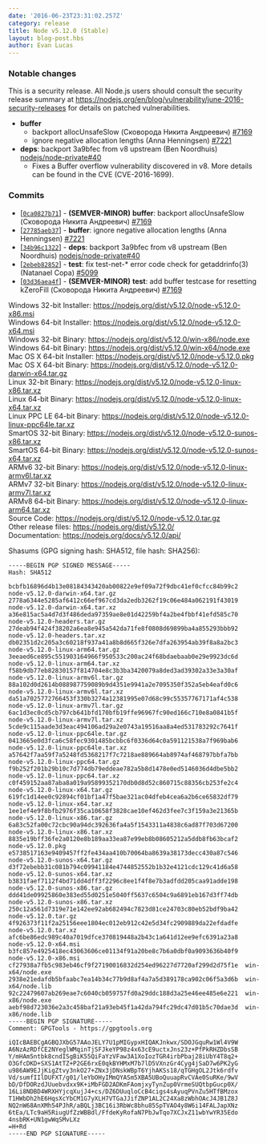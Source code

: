 ```yaml
---
date: '2016-06-23T23:31:02.257Z'
category: release
title: Node v5.12.0 (Stable)
layout: blog-post.hbs
author: Evan Lucas
---
```


### Notable changes

This is a security release. All Node.js users should consult the security release summary at https://nodejs.org/en/blog/vulnerability/june-2016-security-releases for details on patched vulnerabilities.

- **buffer**
  - backport allocUnsafeSlow (Сковорода Никита Андреевич) [#7169](https://github.com/nodejs/node/pull/7169)
  - ignore negative allocation lengths (Anna Henningsen) [#7221](https://github.com/nodejs/node/pull/7221)
- **deps**: backport 3a9bfec from v8 upstream (Ben Noordhuis) [nodejs/node-private#40](https://github.com/nodejs/node-private/pull/40)
  - Fixes a Buffer overflow vulnerability discovered in v8. More details can be found in the CVE (CVE-2016-1699).

### Commits

- [[`0ca0827b71`](https://github.com/nodejs/node/commit/0ca0827b71)] - **(SEMVER-MINOR)** **buffer**: backport allocUnsafeSlow (Сковорода Никита Андреевич) [#7169](https://github.com/nodejs/node/pull/7169)
- [[`27785aeb37`](https://github.com/nodejs/node/commit/27785aeb37)] - **buffer**: ignore negative allocation lengths (Anna Henningsen) [#7221](https://github.com/nodejs/node/pull/7221)
- [[`34b96c1322`](https://github.com/nodejs/node/commit/34b96c1322)] - **deps**: backport 3a9bfec from v8 upstream (Ben Noordhuis) [nodejs/node-private#40](https://github.com/nodejs/node-private/pull/40)
- [[`2ebeb82852`](https://github.com/nodejs/node/commit/2ebeb82852)] - **test**: fix test-net-\* error code check for getaddrinfo(3) (Natanael Copa) [#5099](https://github.com/nodejs/node/pull/5099)
- [[`03d36aea4f`](https://github.com/nodejs/node/commit/03d36aea4f)] - **(SEMVER-MINOR)** **test**: add buffer testcase for resetting kZeroFill (Сковорода Никита Андреевич) [#7169](https://github.com/nodejs/node/pull/7169)

Windows 32-bit Installer: https://nodejs.org/dist/v5.12.0/node-v5.12.0-x86.msi \
Windows 64-bit Installer: https://nodejs.org/dist/v5.12.0/node-v5.12.0-x64.msi \
Windows 32-bit Binary: https://nodejs.org/dist/v5.12.0/win-x86/node.exe \
Windows 64-bit Binary: https://nodejs.org/dist/v5.12.0/win-x64/node.exe \
Mac OS X 64-bit Installer: https://nodejs.org/dist/v5.12.0/node-v5.12.0.pkg \
Mac OS X 64-bit Binary: https://nodejs.org/dist/v5.12.0/node-v5.12.0-darwin-x64.tar.gz \
Linux 32-bit Binary: https://nodejs.org/dist/v5.12.0/node-v5.12.0-linux-x86.tar.xz \
Linux 64-bit Binary: https://nodejs.org/dist/v5.12.0/node-v5.12.0-linux-x64.tar.xz \
Linux PPC LE 64-bit Binary: https://nodejs.org/dist/v5.12.0/node-v5.12.0-linux-ppc64le.tar.xz \
SmartOS 32-bit Binary: https://nodejs.org/dist/v5.12.0/node-v5.12.0-sunos-x86.tar.xz \
SmartOS 64-bit Binary: https://nodejs.org/dist/v5.12.0/node-v5.12.0-sunos-x64.tar.xz \
ARMv6 32-bit Binary: https://nodejs.org/dist/v5.12.0/node-v5.12.0-linux-armv6l.tar.xz \
ARMv7 32-bit Binary: https://nodejs.org/dist/v5.12.0/node-v5.12.0-linux-armv7l.tar.xz \
ARMv8 64-bit Binary: https://nodejs.org/dist/v5.12.0/node-v5.12.0-linux-arm64.tar.xz \
Source Code: https://nodejs.org/dist/v5.12.0/node-v5.12.0.tar.gz \
Other release files: https://nodejs.org/dist/v5.12.0/ \
Documentation: https://nodejs.org/docs/v5.12.0/api/

Shasums (GPG signing hash: SHA512, file hash: SHA256):

```
-----BEGIN PGP SIGNED MESSAGE-----
Hash: SHA512

bcbfb16896d4b13e08184343420ab00822e9ef09a72f9dbc41ef0cfcc84b99c2  node-v5.12.0-darwin-x64.tar.gz
2778a6344e5285af6412c66ef967cd3da2edb3262f19c06e484a062191f43019  node-v5.12.0-darwin-x64.tar.xz
a36e815ac5a4d7d3f486deda97359ae8e01d42259bf4a2be4fbbf41efd585c70  node-v5.12.0-headers.tar.gz
27deab94f424f38202a6ea8e945a542da71fe8f0808d69899ba4a855293bbb92  node-v5.12.0-headers.tar.xz
db02351d2c205a3c60218f937a41a8b8d665f326e7dfa263954ab39f8a8a2bc3  node-v5.12.0-linux-arm64.tar.gz
3eeaed6ce895c551903164966f950533c200ac24f68bdaebaab0e29e9923dc6d  node-v5.12.0-linux-arm64.tar.xz
f58b9db77eb82830157f814704e8c3b3ba3420079a8ded3ad39302a33e3a30af  node-v5.12.0-linux-armv6l.tar.gz
88a102d0d2614b088987759089b9d4351e9941a2e7095350f352a5eb4eafd0c6  node-v5.12.0-linux-armv6l.tar.xz
da51a7025772766453f330b3274a12381995e07d68c99c55357767171af4c538  node-v5.12.0-linux-armv7l.tar.gz
6ac1d3ec0cd5cb797cb641bfd170bfb19ffe96967fc90ed166c710e8a0841b5f  node-v5.12.0-linux-armv7l.tar.xz
5cde9c115aade3d3eac494106ad29a2e0743a19516aa8a4ed531783292c7641f  node-v5.12.0-linux-ppc64le.tar.gz
0413665e0d3fca6c58fec9301485bcbbc6f0336d64c0a591121538a7f969bab6  node-v5.12.0-linux-ppc64le.tar.xz
a57642f7aa59f7a5248fd5368217f7c7218ae889664ab8974af468797bbfa7bb  node-v5.12.0-linux-ppc64.tar.gz
f9b252f201b29b10c7d774db79eddeae782a5b8d1478e0ed5146036d4dbe5bb2  node-v5.12.0-linux-ppc64.tar.xz
c0f459152aa87aba8a019a95899352170db0d8d52c860715c88356cb253fe2c4  node-v5.12.0-linux-x64.tar.gz
619fc1d14ee0c92894cf01bf1a47f5bae321ac04dfeb4cea6a2b6ce65832df79  node-v5.12.0-linux-x64.tar.xz
1ee1ef4e9f8bfb2976f35ca10658f3828cae10ef462d3fee7c3f159a3e21365b  node-v5.12.0-linux-x86.tar.gz
6a83c52fa00c72cbc90a94dc392636fa4a5f1543311a4838c6ad87f703d67200  node-v5.12.0-linux-x86.tar.xz
8835e19bff36fe2a0120e8b189aa33ea87e99eb8b08605212a5ddb8fb63bcaf2  node-v5.12.0.pkg
e5738517163e9409457ff2fe434aa410b70064ba8639a38173decc430a87c546  node-v5.12.0-sunos-x64.tar.gz
d3f72ebebb31c081b794c09941184e4744852552b1b32e4121cdc129c41d6a58  node-v5.12.0-sunos-x64.tar.xz
b3831faef7112f4bd71dd4dff3f2296c8ee1f4f8e7b3adfdd205caa91adde198  node-v5.12.0-sunos-x86.tar.gz
ddd41de09925860e383ed55d0251e5040ff5637c6504c9a6891eb167d3ff74db  node-v5.12.0-sunos-x86.tar.xz
250c12a561d7319e71e142ee92ab682494c7823d81ce24703c80eb52bdf9ba42  node-v5.12.0.tar.gz
4f926373f11f2a25156eee1804ec012eb912c42e5d34fc2909889da22efdadfe  node-v5.12.0.tar.xz
afc6be86edc989c40a7019dfce370819448a2b43c1a641d12ee9efc6391a23a8  node-v5.12.0-x64.msi
b3fc857e4925418ec43063606ce01134f91a20be8c7b6a0dbf0a9093636b40f9  node-v5.12.0-x86.msi
cf27938a7fb5c983eb46cf9f27190016832d254ed96227d7720af299d2d75f1e  win-x64/node.exe
2938e21edafdb5bfaabc7ea14b34c77b9d8af4a7a5d389178ca902c06f5a3d6b  win-x64/node.lib
92c22479607ab269eae7c6040cb059757fd0a29ddc188d3a25e46ee485e6e221  win-x86/node.exe
aebf98d723036e2a3c458baf21a93eb45f1a42da794fc29dc47d01b5c70dae3d  win-x86/node.lib
-----BEGIN PGP SIGNATURE-----
Comment: GPGTools - https://gpgtools.org

iQIcBAEBCgAGBQJXbG57AAoJELY7U1pMIGypxHIQAKJnkwx/SDOJGquRw1Wl4V9W
A6NzAzRDfCE2NYeglWMqinTjSFJkeYP98z4x63cE9uctxJns23z+PfPkRHZDbsSB
Y/mHAm5ntbk8cndISgBiK55QiFaYzVFaw3A1XoIozTGR4irbPbaj28iUbY4T8q2+
O3GfcDKD+SXS1AtTZ+P2GE6rxE0qkBYHMxM7b7lD5VXnzGr4Cyg4jSaD7w6PK2yG
u986AW9EJjKigZtvy3nkO27+ZNx3jDNskWBpT6YjhAKSs18/qTGHgOL2Jtk6rdfv
Vd/sumfIIlDUFXT/g01/leYbOHyIMmQYASm5XBA5UBoQuuapRvCVAe0SuRKe/9wV
bD/DfDORzdJUuebvdxx9K+iMbFGD2ADKmFAomjxyTynZup0VrmeSUQtbpGucp0X/
16Li8NDBD4WRXHYjcqXujJ4+cs/DZ6DUuqloCcB4cigs4sAyuqPVnZu5HTfBMzox
T1HWbDh2hE6HqsXcYbCM1G7yXLH7VTGaJJifZNP1AL2C24Xa8zWbhOAcJ4JB1Z8J
NQ2nW68AnXMh54PJhR/aBQLj3BC16i3RbWc8bhu85SpTVAO4y8W6i14FALJapXNz
6tEa/LTc9aH5RiugUfZzWBBdl/FfdeKyRofaN7PbJwTqo7XCJxZ11wbYwYR35Edo
4nsbRK+UN1gwWqSMvLXz
=H+Rd
-----END PGP SIGNATURE-----

```
